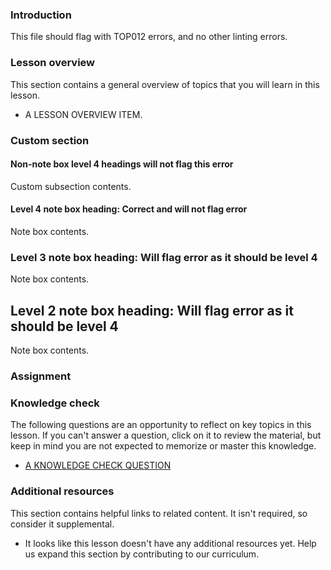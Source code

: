 ### Introduction

This file should flag with TOP012 errors, and no other linting errors.

### Lesson overview

This section contains a general overview of topics that you will learn in this lesson.

- A LESSON OVERVIEW ITEM.

### Custom section

#### Non-note box level 4 headings will not flag this error

Custom subsection contents.

<div class="lesson-note" markdown="1">

#### Level 4 note box heading: Correct and will not flag error

Note box contents.

</div>

<div class="lesson-note" markdown="1">

### Level 3 note box heading: Will flag error as it should be level 4

Note box contents.

</div>

<div class="lesson-note" markdown="1">

## Level 2 note box heading: Will flag error as it should be level 4

Note box contents.

</div>

### Assignment

<div class="lesson-content__panel" markdown="1">

</div>

### Knowledge check

The following questions are an opportunity to reflect on key topics in this lesson. If you can't answer a question, click on it to review the material, but keep in mind you are not expected to memorize or master this knowledge.

- [A KNOWLEDGE CHECK QUESTION](A-KNOWLEDGE-CHECK-URL)

### Additional resources

This section contains helpful links to related content. It isn't required, so consider it supplemental.

- It looks like this lesson doesn't have any additional resources yet. Help us expand this section by contributing to our curriculum.
